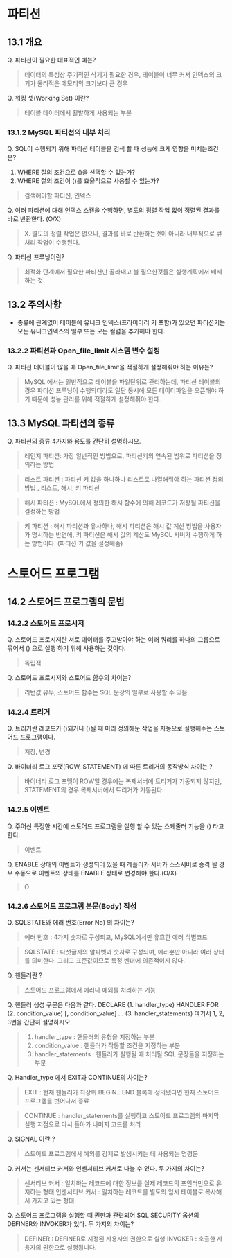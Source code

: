 # 파티션
## 13.1 개요

Q. 파티션이 필요한 대표적인 예는?
> 데이터의 특성상 주기적인 삭제가 필요한 경우, 테이블이 너무 커서 인덱스의 크기가 물리적은 메모리의 크기보다 큰 경우

Q. 워킹 셋(Working Set) 이란?
> 테이블 데이터에서 활발하게 사용되는 부분

### 13.1.2 MySQL 파티션의 내부 처리

Q. SQL이 수행되기 위해 파티션 테이블을 검색 할 때 성능에 크게 영향을 미치는조건은?
1) WHERE 절의 조건으로 ()을 선택할 수 있는가?
2) WHERE 절의 조건이 ()를 효율적으로 사용할 수 있는가?
> 검색해야할 파티션, 인덱스

Q. 여러 파티션에 대해 인덱스 스캔을 수행하면, 별도의 정렬 작업 없이 정렬된 결과를 바로 반환한다. (O/X)
> X. 별도의 정렬 작업은 없으나, 결과를 바로 반환하는것이 아니라 내부적으로 큐 처리 작업이 수행된다.

Q. 파티션 프루닝이란?
> 최적화 단계에서 필요한 파티션만 골라내고 불 필요한것들은 실행계획에서 배제하는 것

## 13.2 주의사항
* 종류에 관계없이 테이블에 유니크 인덱스(프라이머리 키 포함)가 있으면 파티션키는 모든 유니크인덱스의 일부 또는 모든 컬럼을 추가해야 한다.

### 13.2.2 파티션과 Open_file_limit 시스템 변수 설정
Q. 파티션 테이블이 많을 때 Open_file_limit을 적절하게 설정해줘야 하는 이유는?
> MySQL 에서는 일반적으로 테이블을 파일단위로 관리하는데, 파티션 테이블의 경우 파티션 프루닝이 수행되더라도 일단 동시에 모든 데이터파일을 오픈해야 하기 때문에 성능 관리를 위해 적절하게 설정해줘야 한다.

## 13.3 MySQL 파티션의 종류
Q. 파티션의 종류 4가지와 용도를 간단히 설명하시오.
> 레인지 파티션: 가장 일반적인 방법으로, 파티션키의 연속된 범위로 파티션을 정의하는 방법 

> 리스트 파티션 : 파티션 키 값을 하나하나 리스트로 나열해줘야 하는 파티션 정의 방법 , 리스트, 해시, 키 파티션

> 해시 파티션 : MySQL에서 정의한 해시 함수에 의해 레코드가 저장될 파티션을 결정하는 방법

> 키 파티션 : 해시 파티션과 유사하나, 해시 파티션은 해시 값 계산 방법을 사용자가 명시하는 반면에, 키 파티션은 해시 값의 계산도 MySQL 서버가 수행하게 하는 방법이다. (파티션 키 값을 설정해줌)

# 스토어드 프로그램

## 14.2 스토어드 프로그램의 문법
### 14.2.2 스토어드 프로시저
Q. 스토어드 프로시저란 서로 데이터를 주고받아야 하는 여러 쿼리를 하나의 그룹으로 묶어서 () 으로 실행 하기 위해 사용하는 것이다.
> 독립적

Q. 스토어드 프로시저와 스토어드 함수의 차이는?
> 리턴값 유무, 스토어드 함수는
> SQL 문장의 일부로 사용할 수 있음.

### 14.2.4 트리거
Q. 트리거란 레코드가 ()되거나 ()될 때 미리 정의해둔 작업을 자동으로 실행해주는 스토어드 프로그램이다.
> 저장, 변경

Q. 바이너리 로그 포맷(ROW, STATEMENT) 에 따른 트리거의 동작방식 차이는 ?
> 바이너리 로그 포맷이 ROW일 경우에는 복제서버에 트리거가 기동되지 않지만, STATEMENT의 경우 복제서버에서 트리거가 기동된다.

### 14.2.5 이벤트
Q. 주어신 특정한 시간에 스토어드 프로그램을 실행 할 수 있는 스케줄러 기능을 () 라고 한다.
> 이벤트

Q. ENABLE 상태의 이벤트가 생성되어 있을 때 레플리카 서버가 소스서버로 승격 될 경우 수동으로 이벤트의 상태를 ENABLE 상태로 변경해야 한다.(O/X)
> O

### 14.2.6 스토어드 프로그램 본문(Body) 작성
Q. SQLSTATE와 에러 번호(Error No) 의 차이는? 
> 에러 번호 : 4가지 숫자로 구성되고, MySQL에서만 유효한 에러 식별코드

> SQLSTATE : 다섯글자의 알파벳과 숫자로 구성되며, 에러뿐만 아니라 여러 상태를 의미한다. 그리고 표준값이므로 특정 벤더에 의존적이지 않다.

Q. 핸들러란 ? 
> 스토어드 프로그램에서 에러나 예외를 처리하는 기능

Q. 핸들러 생성 구문은 다음과 같다.
DECLARE (1. handler_type) HANDLER
FOR (2. condition_value) [, condition_value] ...
(3. handler_statements)
여기서 1, 2, 3번을 간단히 설명하시오

> 1. handler_type : 핸들러의 유형을 지정하는 부분
> 2. condition_value : 핸들러가 작동할 조건을 지정하는 부분
> 3. handler_statements : 핸들러가 실행될 때 처리될 SQL 문장들을 지정하는 부분

Q. Handler_type 에서 EXIT과 CONTINUE의 차이는?
> EXIT : 현재 핸들러가 최상위 BEGIN…END 블록에 정의됐다면 현재 스토어드 프로그램을 벗어나서 종료

> CONTINUE : handler_statements를 실행하고 스토어드 프로그램의 마지막 실행 지점으로 다시 돌아가 나머지 코드를 처리

Q. SIGNAL 이란 ?
> 스토어드 프로그램에서 예외를 강제로 발생시키는 데 사용되는 명령문

Q. 커서는 센서티브 커서와 인센서티브 커서로 나눌 수 있다. 두 가지의 차이는?
> 센서티브 커서 : 일치하는 레코드에 대한 정보를 실제 레코드의 포인터만으로 유지하는 형태
> 인센서티브 커서 : 일치하는 레코드를 별도의 임시 테이블로 복사해서 가지고 있는 형태

Q. 스토어드 프로그램을 실행할 때 권한과 관련되어 SQL SECURITY 옵션의 DEFINER와 INVOKER가 있다. 두 가지의 차이는?
> DEFINER : DEFINER로 지정된 사용자의 권한으로 실행
> INVOKER : 호출한 사용자의 권한으로 실행됩니다.

